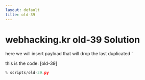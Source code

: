 ```yaml
---
layout: default
title: old-39
---
```


# webhacking.kr old-39 Solution

here we will insert payload that will drop the last duplicated '

this is the code: [old-39]
```python
% scripts/old-39.py
```

